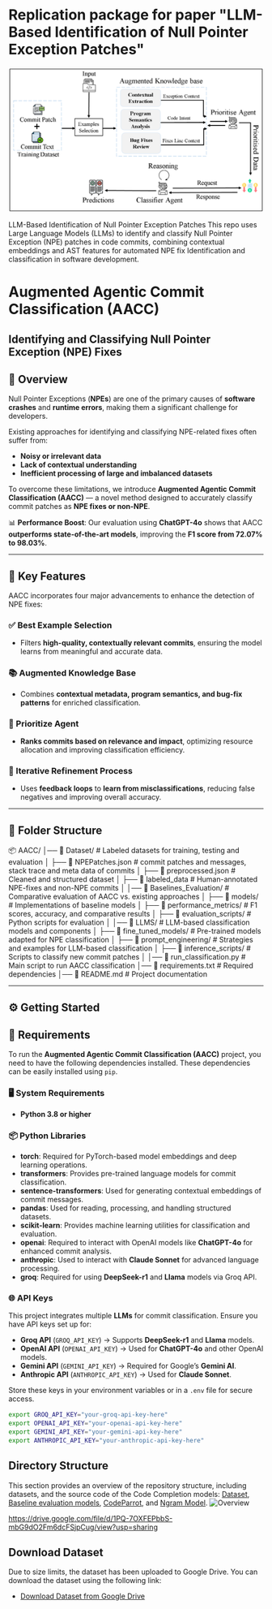 # Replication package for paper "LLM-Based Identification of Null Pointer Exception Patches"

![AACC Proposed Approach](AACC%20Proposed%20Approach.png)

LLM-Based Identification of Null Pointer Exception Patches This repo uses Large Language Models (LLMs) to identify and classify Null Pointer Exception (NPE) patches in code commits, combining contextual embeddings and AST features for automated NPE fix Identification and classification in software development.

# Augmented Agentic Commit Classification (AACC)  
## Identifying and Classifying Null Pointer Exception (NPE) Fixes  

## 🚀 Overview  

Null Pointer Exceptions (**NPEs**) are one of the primary causes of **software crashes** and **runtime errors**, making them a significant challenge for developers.  

Existing approaches for identifying and classifying NPE-related fixes often suffer from:  
- **Noisy or irrelevant data**  
- **Lack of contextual understanding**  
- **Inefficient processing of large and imbalanced datasets**  

To overcome these limitations, we introduce **Augmented Agentic Commit Classification (AACC)** — a novel method designed to accurately classify commit patches as **NPE fixes or non-NPE**.  

📊 **Performance Boost**: Our evaluation using **ChatGPT-4o** shows that AACC **outperforms state-of-the-art models**, improving the **F1 score from 72.07% to 98.03%**.

---

## 🔑 Key Features  

AACC incorporates four major advancements to enhance the detection of NPE fixes:  

### ✅ Best Example Selection  
- Filters **high-quality, contextually relevant commits**, ensuring the model learns from meaningful and accurate data.  

### 📚 Augmented Knowledge Base  
- Combines **contextual metadata, program semantics, and bug-fix patterns** for enriched classification.  

### 🎯 Prioritize Agent  
- **Ranks commits based on relevance and impact**, optimizing resource allocation and improving classification efficiency.  

### 🔄 Iterative Refinement Process  
- Uses **feedback loops** to **learn from misclassifications**, reducing false negatives and improving overall accuracy.  

---

## 📁 Folder Structure  
📦 AACC/ │── 📂 Dataset/ # Labeled datasets for training, testing and evaluation │ ├── 📝 NPEPatches.json # commit patches and messages, stack trace and meta data of commits │ ├── 📝 preprocessed.json # Cleaned and structured dataset │ ├── 📝 labeled_data # Human-annotated NPE-fixes and non-NPE commits │ │── 📂 Baselines_Evaluation/ # Comparative evaluation of AACC vs. existing approaches │ ├── 📜 models/ # Implementations of baseline models │ ├── 📜 performance_metrics/ # F1 scores, accuracy, and comparative results │ ├── 📜 evaluation_scripts/ # Python scripts for evaluation │ │── 📂 LLMS/ # LLM-based classification models and components │ ├── 🤖 fine_tuned_models/ # Pre-trained models adapted for NPE classification │ ├── 📝 prompt_engineering/ # Strategies and examples for LLM-based classification │ ├── 📜 inference_scripts/ # Scripts to classify new commit patches │ │── 📜 run_classification.py # Main script to run AACC classification │── 📜 requirements.txt # Required dependencies │── 📜 README.md # Project documentation

---
## ⚙️ Getting Started  
## 📌 Requirements  

To run the **Augmented Agentic Commit Classification (AACC)** project, you need to have the following dependencies installed. These dependencies can be easily installed using `pip`.  

### 🖥️ System Requirements  
- **Python 3.8 or higher**  

### 📦 Python Libraries  
- **torch**: Required for PyTorch-based model embeddings and deep learning operations.  
- **transformers**: Provides pre-trained language models for commit classification.  
- **sentence-transformers**: Used for generating contextual embeddings of commit messages.  
- **pandas**: Used for reading, processing, and handling structured datasets.  
- **scikit-learn**: Provides machine learning utilities for classification and evaluation.  
- **openai**: Required to interact with OpenAI models like **ChatGPT-4o** for enhanced commit analysis.  
- **anthropic**: Used to interact with **Claude Sonnet** for advanced language processing.  
- **groq**: Required for using **DeepSeek-r1** and **Llama** models via Groq API.  

### 🌐 API Keys  
This project integrates multiple **LLMs** for commit classification. Ensure you have API keys set up for:  

- **Groq API** (`GROQ_API_KEY`) → Supports **DeepSeek-r1** and **Llama** models.  
- **OpenAI API** (`OPENAI_API_KEY`) → Used for **ChatGPT-4o** and other OpenAI models.  
- **Gemini API** (`GEMINI_API_KEY`) → Required for Google’s **Gemini AI**.  
- **Anthropic API** (`ANTHROPIC_API_KEY`) → Used for **Claude Sonnet**.  

Store these keys in your environment variables or in a `.env` file for secure access.

```bash
export GROQ_API_KEY="your-groq-api-key-here"
export OPENAI_API_KEY="your-openai-api-key-here"
export GEMINI_API_KEY="your-gemini-api-key-here"
export ANTHROPIC_API_KEY="your-anthropic-api-key-here"
```

## Directory Structure

This section provides an overview of the repository structure, including datasets, and the source code of the Code Completion models: [Dataset](https://drive.google.com/file/d/1PQ-7OXFEPbbS-mbG9dO2Fm6dcFSjpCug/view?usp=sharing), [Baseline evaluation models](https://github.com/naturalnessbasedappraoch/Natural-DaCode/tree/main/Source_code/UniXcoder), [CodeParrot](https://github.com/naturalnessbasedappraoch/Natural-DaCode/tree/main/Source_code/CodeParrot), and [Ngram Model](https://github.com/naturalnessbasedappraoch/Natural-DaCode/tree/main/Source_code/n-gram_cachelm).
![Overview](directories.PNG)

https://drive.google.com/file/d/1PQ-7OXFEPbbS-mbG9dO2Fm6dcFSjpCug/view?usp=sharing

## Download Dataset

Due to size limits, the dataset has been uploaded to Google Drive. You can download the dataset using the following link:

- [Download Dataset from Google Drive](https://drive.google.com/file/d/1PQ-7OXFEPbbS-mbG9dO2Fm6dcFSjpCug/view?usp=sharing)
  
